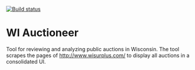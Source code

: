 [![Build status](https://ci.appveyor.com/api/projects/status/s2cerrq7q1qq7kc8?svg=true)](https://ci.appveyor.com/project/nickheidke/wi-auctioneer)

# WI Auctioneer
Tool for reviewing and analyzing public auctions in Wisconsin. The tool scrapes the pages of http://www.wisurplus.com/ to display all auctions in a consolidated UI.
